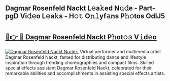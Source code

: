 ## Dagmar Rosenfeld Nackt L𝚎a𝚔ed N𝚞𝚍e - Part-pgD Vi𝚍𝚎o L𝚎a𝚔s - H𝚘𝚝 O𝚗𝚕yf𝚊ns P𝚑𝚘tos OdlJ5

# <h2><a href="http://kfdca0.oniu.top/?m=Dagmar+Rosenfeld+Nackt">🔗👉 🔴 Dagmar Rosenfeld Nackt P𝚑ot𝚘𝚜 V𝚒d𝚎o</a></h2>

[![Dagmar Rosenfeld Nackt Nu𝚍e𝚜](https://i.imgur.com/0qMVB7G.gif)](http://kfdca0.oniu.top/?m=Dagmar+Rosenfeld+Nackt)
Virtual performer and multimedia artist Dagmar Rosenfeld Nackt, famed for distributing dance and lifestyle inspiration through trending choreographies and compact films. Skilled special effects assistant Dagmar Rosenfeld Nackt, celebrated for their remarkable abilities and accomplishments in assisting special effects artists.  
